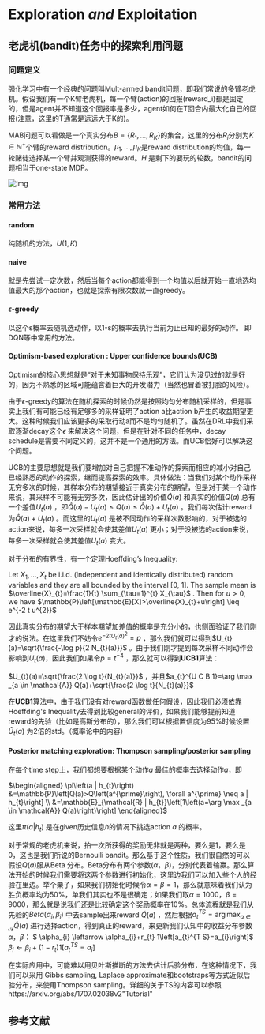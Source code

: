 #  Exploration *and* Exploitation

## 老虎机(bandit)任务中的探索利用问题

### 问题定义
强化学习中有一个经典的问题叫Mult-armed bandit问题，即我们常说的多臂老虎机。假设我们有一个K臂老虎机，每一个臂(action)的回报(reward_i)都是固定的，但是agent并不知道这个回报率是多少，agent如何在T回合内最大化自己的回报(注意，这里的T通常是远远大于K的)。

MAB问题可以看做是一个真实分布$B=\left\{R_{1}, \dots, R_{K}\right\}$的集合，这里的分布$R_{i}$分别为$K \in \mathbb{N}^{+}$个臂的reward distribution。$\mu_{1}, \dots, \mu_{K}$是reward distribution的均值，每一轮赌徒选择某一个臂并观测获得的reward。$H$ 是剩下的要玩的轮数，bandit的问题相当于one-state MDP。

![img](https://img-blog.csdn.net/20180224201655687)

###  常用方法 

#### random

纯随机的方法，$U(1,K)$

#### naive

就是先尝试一定次数，然后当每个action都能得到一个均值以后就开始一直地选均值最大的那个action，也就是探索有限次数就一直greedy。

#### $\epsilon$-greedy

以这个ε概率去随机选动作，以1-ε的概率去执行当前为止已知的最好的动作。 即DQN等中常用的方法。

#### Optimism-based exploration : Upper confidence bounds(UCB)

Optimism的核心思想就是“对于未知事物保持乐观”，它们认为没见过的就是好的，因为不熟悉的区域可能蕴含着巨大的开发潜力（当然也冒着被打脸的风险）。

由于$\epsilon$-greedy的算法在随机探索的时候仍然是按照均匀分布随机采样的，但是事实上我们有可能已经有足够多的采样证明了action a比action b产生的收益期望更大。这种时候我们应该更多的采取行动a而不是均匀随机了。虽然在DRL中我们采取逐渐decay这个$\epsilon$ 来解决这个问题，但是在针对不同的任务中，decay schedule是需要不同定义的，这并不是一个通用的方法。而UCB恰好可以解决这个问题。

UCB的主要思想就是我们要增加对自己把握不准动作的探索而相应的减小对自己已经熟悉的动作的探索，继而提高探索的效率。具体做法：当我们对某个动作采样无穷多次的时候，其样本分布的期望接近于真实分布的期望，但是对于某一个动作来说，其采样不可能有无穷多次，因此估计出的价值$\hat{Q}(a)$ 和真实的价值$Q(a)$ 总有一个差值$U_t(a)$ ，即$\hat{Q}(a)-U_t(a)\leq Q(a)\leq \hat{Q}(a)+U_t(a)$ 。我们每次估计reward为$\hat{Q}(a)+U_t(a)$ 。而这里的$U_t(a)$ 是被不同动作的采样次数影响的，对于被选的action来说，每多一次采样就会使其差值$U_t(a)$ 更小；对于没被选的action来说，每多一次采样就会使其差值$U_t(a)$ 变大。

对于分布的有界性，有一个定理Hoeffding’s Inequality:

Let $X_{1}, \ldots, X_{t}$ be i.i.d. (independent and identically distributed) random variables and they are all bounded by the interval [0, 1]. The sample mean is $\overline{X}_{t}=\frac{1}{t} \sum_{\tau=1}^{t} X_{\tau}$ . Then for $u > 0$, we have $\mathbb{P}\left[\mathbb{E}[X]>\overline{X}_{t}+u\right] \leq e^{-2 t u^{2}}$ 

因此真实分布的期望大于样本期望加差值的概率是充分小的，也侧面验证了我们刚才的说法。在这里我们不妨令$e^{-2 t U_{t}(a)^{2}}=p$ ，那么我们就可以得到$U_{t}(a)=\sqrt{\frac{-\log p}{2 N_{t}(a)}}$ 。由于我们刚才提到每次采样不同动作会影响到$U_t(a)$，因此我们如果令$p=t^{-4}$ ，那么就可以得到**UCB1**算法：

$U_{t}(a)=\sqrt{\frac{2 \log t}{N_{t}(a)}}$ ，并且$a_{t}^{U C B 1}=\arg \max _{a \in \mathcal{A}} Q(a)+\sqrt{\frac{2 \log t}{N_{t}(a)}}$ 

在**UCB1**算法中，由于我们没有对reward函数做任何假设，因此我们必须依靠Hoeffding's Inequality去得到比较general的评价，如果我们能够提前知道reward的先验（比如是高斯分布的），那么我们可以根据置信度为95%时候设置$\hat{U}_t(a)$ 为2倍的std。（概率论中的内容）

#### Posterior matching exploration: Thompson sampling/posterior sampling

在每个time step上，我们都想要根据某个动作$a$ 最佳的概率去选择动作$a$，即

$\begin{aligned} \pi\left(a | h_{t}\right) &=\mathbb{P}\left[Q(a)>Q\left(a^{\prime}\right), \forall a^{\prime} \neq a | h_{t}\right] \\ &=\mathbb{E}_{\mathcal{R} | h_{t}}\left[1\left(a=\arg \max _{a \in \mathcal{A}} Q(a)\right)\right] \end{aligned}$

这里$\pi(a|h_t)$ 是在given历史信息$h$的情况下挑选action $a$ 的概率。

对于常规的老虎机来说，拍一次所获得的奖励无非就是两种，要么是1，要么是0，这也是我们所说的Bernoulli bandit。那么基于这个性质，我们很自然的可以假设$Q(a)$服从Beta 分布。Beta分布有两个参数$(α，β)$，分别代表着输赢。那么算法开始的时候我们需要将这两个参数进行初始化，这里边我们可以加入些个人的经验在里边。举个栗子，如果我们初始化时候令$α=β=1$，那么就意味着我们认为胜负概率均为50%，单我们其实也不是很确定；如果我们取$α = 1000$，$β = 9000$，那么就是说我们还是比较确定这个奖励概率在10%。总体流程就是我们从先验的$Beta(\alpha_i,\beta_i)$ 中去sample出来reward $\tilde{Q}(a)$ ，然后根据$a_{t}^{T S}=\arg \max _{a \in \mathcal{A}} \tilde{Q}(a)$ 进行选择action，得到真正的reward，来更新我们认知中的收益分布参数$α，β$： $ \alpha_{i} \leftarrow \alpha_{i}+r_{t} 1\left[a_{t}^{T S}=a_{i}\right]$                   $\beta_{i} \leftarrow \beta_{i}+\left(1-r_{t}\right) 1\left[a_{t}^{T S}=a_{i}\right]$ 

在实际应用中，可能难以用贝叶斯推断的方法去估计后验分布，在这种情况下，我们可以采用 Gibbs sampling, Laplace approximate和bootstraps等方式近似后验分布，来使用Thompson sampling。详细的关于TS的内容可以参照https://arxiv.org/abs/1707.02038v2"Tutorial"





## 参考文献

[1]: <https://zhuanlan.zhihu.com/p/51276036>
[2]:<https://zhuanlan.zhihu.com/p/32356077>
[3]:<https://lilianweng.github.io/lil-log/2018/01/23/the-multi-armed-bandit-problem-and-its-solutions.html#exploitation-vs-exploration>
[4]: <https://juejin.im/post/5ba9e674e51d450e76330fc8>

